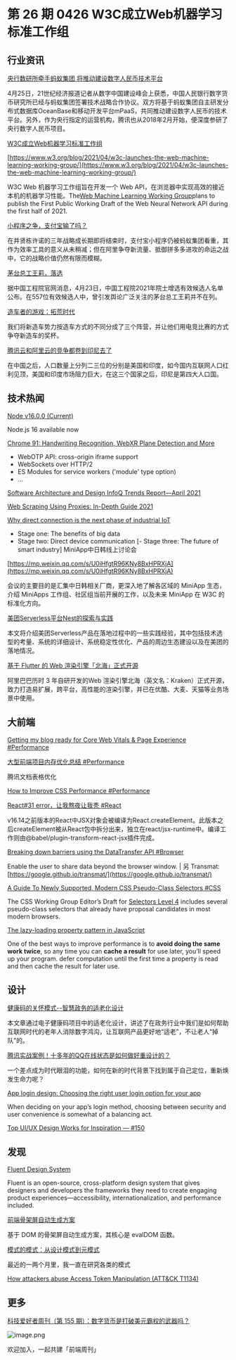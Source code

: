 # 第 26 期 0426 W3C成立Web机器学习标准工作组
## 行业资讯
[央行数研所牵手蚂蚁集团 将推动建设数字人民币技术平台](https://wap.peopleapp.com/article/rmh20141421/rmh20141421)

4月25日，21世纪经济报道记者从数字中国建设峰会上获悉，中国人民银行数字货币研究所已经与蚂蚁集团签署技术战略合作协议。双方将基于蚂蚁集团自主研发分布式数据库OceanBase和移动开发平台mPaaS，共同推动建设数字人民币的技术平台。另外，作为央行指定的运营机构，腾讯也从2018年2月开始，便深度参研了央行数字人民币项目。

[W3C成立Web机器学习标准工作组](https://mp.weixin.qq.com/s/btH3MPYQ7YWNA7Yr_S9awQ)


[https://www.w3.org/blog/2021/04/w3c-launches-the-web-machine-learning-working-group/](https://www.w3.org/blog/2021/04/w3c-launches-the-web-machine-learning-working-group/)

W3C Web 机器学习工作组旨在开发一个 Web API，在浏览器中实现高效的接近本机的机器学习性能。The[Web Machine Learning Working Group](https://www.w3.org/groups/wg/webmachinelearning)plans to publish the First Public Working Draft of the Web Neural Network API during the first half of 2021.

[小程序之争，支付宝输了吗？](https://mp.weixin.qq.com/s/QNxwjYJax4dXCL-ubKR6Kg)

在井贤栋许诺的三年战略成长期即将结束时，支付宝小程序仍被蚂蚁集团看重，其作为效率工具的意义从未稍减；但在阿里争夺新流量、抵御拼多多进攻的命运之战中，它的战略价值仍然有限而模糊。

[茅台总工王莉，落选](https://mp.weixin.qq.com/s/3MUTsvg4U_vArAaFkLJDoQ)

据中国工程院官网消息，4月23日，中国工程院2021年院士增选有效候选人名单公布。在557位有效候选人中，曾引发舆论广泛关注的茅台总工王莉并不在列。

[造车者的游戏：拓荒时代](https://mp.weixin.qq.com/s/0Z5O3kRRXb1W6C4nXIBrVw)

我们将新造车势力按造车方式的不同分成了三个阵营，并让他们用电竞比赛的方式争夺新造车的奖杯。

[腾讯云和阿里云的竞争都卷到印尼去了](https://mp.weixin.qq.com/s/jYNesrLtQkmMnYQhwNyDFA)

在中国之后，人口数量上分列二三位的分别是美国和印度，如今国内互联网人口红利见顶，美国和印度市场阻力巨大，在这三个国家之后，印尼是第四大人口国。

## 技术热闻
[Node v16.0.0 (Current)](https://nodejs.medium.com/node-js-16-available-now-7f5099a97e70)

Node.js 16 available now

[Chrome 91: Handwriting Recognition, WebXR Plane Detection and More](https://blog.chromium.org/2021/04/chrome-91-handwriting-recognition-webxr.html)


- WebOTP API: cross-origin iframe support
- WebSockets over HTTP/2
- ES Modules for service workers ('module' type option)
- ...

[Software Architecture and Design InfoQ Trends Report—April 2021](https://www.infoq.com/articles/architecture-trends-2021/)


[Web Scraping Using Proxies: In-Depth Guide 2021](https://research.aimultiple.com/proxy-scraping/)


[Why direct connection is the next phase of industrial IoT](https://www.iot-now.com/2021/04/23/109514-why-direct-connection-is-the-next-phase-of-industrial-iot/)


- Stage one: The benefits of big data
- Stage two: Direct device communication
[- Stage three: The future of smart industry] MiniApp中日韩线上讨论会

[https://mp.weixin.qq.com/s/U0iHfgtR96KNy8BxHPRXjA](https://mp.weixin.qq.com/s/U0iHfgtR96KNy8BxHPRXjA)

会议的主要目的是汇集中日韩相关厂商，更深入地了解各区域的 MiniApp 生态，介绍 MiniApps 工作组、社区组当前开展的工作，以及未来 MiniApp 在 W3C 的标准化方向。

[美团Serverless平台Nest的探索与实践](https://mp.weixin.qq.com/s/NlMP4-gf2dqt3foAKJmeQg)

本文将介绍美团Serverless产品在落地过程中的一些实践经验，其中包括技术选型的考量、系统的详细设计、系统稳定性优化、产品的周边生态建设以及在美团的落地情况。

[基于 Flutter 的 Web 渲染引擎「北海」正式开源](https://mp.weixin.qq.com/s/igw6wLq34LgRT52zOp1Ixg)

阿里巴巴历时 3 年自研开发的Web 渲染引擎北海（英文名：Kraken）正式开源，致力打造易扩展，跨平台，高性能的渲染引擎，并已在优酷、大麦、天猫等业务场景中使用。

## 大前端
[Getting my blog ready for Core Web Vitals & Page Experience #Performance](https://paulbakaus.com/2021/04/23/getting-my-blog-ready-for-core-web-vitals-page-experience/)


[大型前端项目内存优化总结 #Performance](https://mp.weixin.qq.com/s/_wbP0B3EiTjME9Sg3BXqqA)

腾讯文档表格优化

[How to Improve CSS Performance #Performance](https://calibreapp.com/blog/css-performance)


[React#31 error，让我熬夜让我秃 #React](https://mp.weixin.qq.com/s/-qvCg4U9uwxy1IJ8zA0ieA)

v16.14之前版本的React中JSX对象会被编译为React.createElement。此版本之后createElement被从React包中拆分出来，独立在react/jsx-runtime中。编译工作则由@babel/plugin-transform-react-jsx插件完成。

[Breaking down barriers using the DataTransfer API #Browser](https://web.dev/datatransfer/)

Enable the user to share data beyond the browser window. | 另 Transmat: [https://google.github.io/transmat/](https://google.github.io/transmat/)

[A Guide To Newly Supported, Modern CSS Pseudo-Class Selectors #CSS](https://www.smashingmagazine.com/2021/04/guide-supported-modern-css-pseudo-class-selectors/)

The CSS Working Group Editor’s Draft for [Selectors Level 4](https://drafts.csswg.org/selectors-4/) includes several pseudo-class selectors that already have proposal candidates in most modern browsers.

[The lazy-loading property pattern in JavaScript](https://humanwhocodes.com/blog/2021/04/lazy-loading-property-pattern-javascript/)

One of the best ways to improve performance is to **avoid doing the same work twice**, so any time you can **cache a result** for use later, you’ll speed up your program.
defer computation until the first time a property is read and then cache the result for later use.

## 设计
[健康码的关怀模式--智慧政务的适老化设计](https://mp.weixin.qq.com/s/6kU09beaP63-wnFUlmGY8Q)

本文章通过电子健康码项目中的适老化设计，讲述了在政务行业中我们是如何帮助互联网时代的老年人消除数字鸿沟，让互联网产品更好地“适老”，不让老人“掉队”的。

[腾讯实战案例！十多年的QQ在线状态是如何做好重设计的？](https://www.uisdc.com/qq-online-status)

一个差点成为时代眼泪的功能，如何在新的时代背景下找到属于自己定位，重新焕发生命力呢？

[App login design: Choosing the right user login option for your app](https://uxmag.com/articles/app-login-design-choosing-the-right-user-login-option-for-your-app)

When deciding on your app’s login method, choosing between security and user convenience is somewhat of a balancing act.

[Top UI/UX Design Works for Inspiration — #150](https://uxplanet.org/top-ui-ux-design-inspiration-150-bd6dd033548d)


## 发现
[Fluent Design System](https://www.microsoft.com/design/fluent/#/)

Fluent is an open-source, cross-platform design system that gives designers and developers the frameworks they need to create engaging product experiences—accessibility, internationalization, and performance included.

[前端骨架屏自动生成方案](https://mp.weixin.qq.com/s/0n8JeByNVg-mPxubfAGoWQ)

基于 DOM 的骨架屏自动生成方案，其核心是 evalDOM 函数。

[模式的模式：从设计模式到元模式](https://mp.weixin.qq.com/s/alnJLyZv3wuRT2L8pD2CJw)

最近的一两个月里，我一直在研究各类的模式

[How attackers abuse Access Token Manipulation (ATT&CK T1134)](https://www.elastic.co/cn/blog/how-attackers-abuse-access-token-manipulation)


## 更多
[科技爱好者周刊（第 155 期）：数字货币是打破美元霸权的武器吗？](http://www.ruanyifeng.com/blog/2021/04/weekly-issue-155.html)

![image.png](https://cdn.nlark.com/yuque/0/2020/png/85771/1605930034828-7fc81343-651f-4a15-8465-eebe5a23cf61.png#height=31&id=S0tJc&margin=%5Bobject%20Object%5D&name=image.png&originHeight=90&originWidth=2186&originalType=binary&size=14325&status=done&style=none&width=746)


欢迎加入，一起共建「前端周刊」

